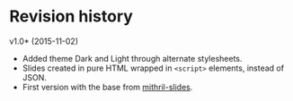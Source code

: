 Revision history
============================

v1.0* (2015-11-02)

* Added theme Dark and Light through alternate stylesheets.
* Slides created in pure HTML wrapped in `<script>` elements, instead of JSON.
* First version with the base from [mithril-slides](https://github.com/wulab/mithril-slides).
